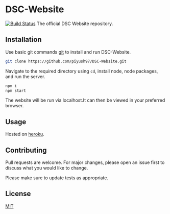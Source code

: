 # DSC-Website
[![Build Status](https://travis-ci.com/piyush97/DSC-Website.svg?branch=master)](https://travis-ci.com/piyush97/DSC-Website)
The official DSC Website repository.
## Installation

Use basic git commands [git](https://services.github.com/on-demand/downloads/github-git-cheat-sheet.pdf) to install and run DSC-Website.

```bash
git clone https://github.com/piyush97/DSC-Website.git
```
Navigate to the required directory using ```cd```, install node, node packages, and run the server.
```bash
npm i
npm start
```
The website will be run via localhost.It can then be viewed in your preferred browser.
## Usage

Hosted on [heroku](https://fierce-hollows-38004.herokuapp.com/). 
## Contributing
Pull requests are welcome. For major changes, please open an issue first to discuss what you would like to change.

Please make sure to update tests as appropriate.

## License
[MIT](https://choosealicense.com/licenses/mit/)
